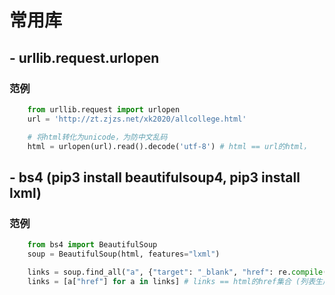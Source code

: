# 常用库

## - urllib.request.urlopen
### 范例
```python
    from urllib.request import urlopen
    url = 'http://zt.zjzs.net/xk2020/allcollege.html'

    # 将html转化为unicode，为防中文乱码
    html = urlopen(url).read().decode('utf-8') # html == url的html，
```

## - bs4  (pip3 install beautifulsoup4, pip3 install lxml)
### 范例
```python
    from bs4 import BeautifulSoup
    soup = BeautifulSoup(html, features="lxml")

    links = soup.find_all("a", {"target": "_blank", "href": re.compile(r"^[0-9]+$\.html")})
    links = [a["href"] for a in links] # links == html的href集合 (列表生成式)
```
